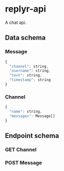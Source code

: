 # replyr-api
A chat api.

## Data schema
### Message
```javascript
{
  "channel": string,
  "username": string,
  "text": string,
  "timestamp": string
}
```
### Channel
```javascript
{
  "name": string,
  "messages": Message[]
}
```
## Endpoint schema

### GET Channel
### POST Message
